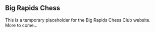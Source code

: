 ## Big Rapids Chess ##

This is a temporary placeholder for the Big Rapids Chess Club website. More to come...
